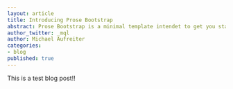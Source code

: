 ```yaml
---
layout: article
title: Introducing Prose Bootstrap
abstract: Prose Bootstrap is a minimal template intendet to get you started with Jekyll.
author_twitter: _mql
author: Michael Aufreiter
categories:
- blog
published: true
---
```


This is a test blog post!!
